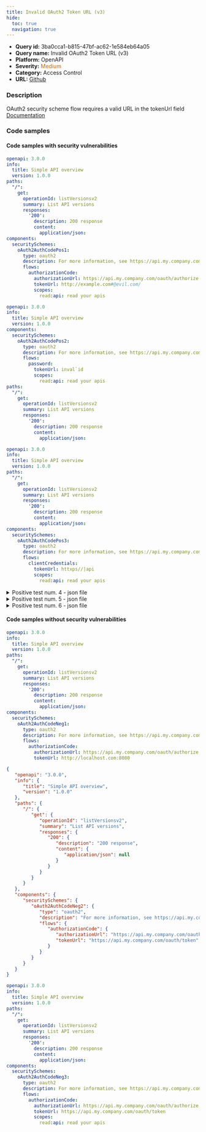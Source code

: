```yaml
---
title: Invalid OAuth2 Token URL (v3)
hide:
  toc: true
  navigation: true
---
```


<style>
  .highlight .hll {
    background-color: #ff171742;
  }
  .md-content {
    max-width: 1100px;
    margin: 0 auto;
  }
</style>

-   **Query id:** 3ba0cca1-b815-47bf-ac62-1e584eb64a05
-   **Query name:** Invalid OAuth2 Token URL (v3)
-   **Platform:** OpenAPI
-   **Severity:** <span style="color:#C60">Medium</span>
-   **Category:** Access Control
-   **URL:** [Github](https://github.com/Checkmarx/kics/tree/master/assets/queries/openAPI/3.0/invalid_oauth2_token_url)

### Description
OAuth2 security scheme flow requires a valid URL in the tokenUrl field<br>
[Documentation](https://swagger.io/specification/#oauth-flow-object)

### Code samples
#### Code samples with security vulnerabilities
```yaml title="Positive test num. 1 - yaml file" hl_lines="23"
openapi: 3.0.0
info:
  title: Simple API overview
  version: 1.0.0
paths:
  "/":
    get:
      operationId: listVersionsv2
      summary: List API versions
      responses:
        '200':
          description: 200 response
          content:
            application/json:
components:
  securitySchemes:
    oAuth2AuthCodePos1:
      type: oauth2
      description: For more information, see https://api.my.company.com/docs/oauth
      flows:
        authorizationCode:
          authorizationUrl: https://api.my.company.com/oauth/authorize
          tokenUrl: http://example.com#@evil.com/
          scopes:
            read:api: read your apis

```
```yaml title="Positive test num. 2 - yaml file" hl_lines="12"
openapi: 3.0.0
info:
  title: Simple API overview
  version: 1.0.0
components:
  securitySchemes:
    oAuth2AuthCodePos2:
      type: oauth2
      description: For more information, see https://api.my.company.com/docs/oauth
      flows:
        password:
          tokenUrl: inval`id
          scopes:
            read:api: read your apis
paths:
  "/":
    get:
      operationId: listVersionsv2
      summary: List API versions
      responses:
        '200':
          description: 200 response
          content:
            application/json:

```
```yaml title="Positive test num. 3 - yaml file" hl_lines="22"
openapi: 3.0.0
info:
  title: Simple API overview
  version: 1.0.0
paths:
  "/":
    get:
      operationId: listVersionsv2
      summary: List API versions
      responses:
        '200':
          description: 200 response
          content:
            application/json:
components:
  securitySchemes:
    oAuth2AuthCodePos3:
      type: oauth2
      description: For more information, see https://api.my.company.com/docs/oauth
      flows:
        clientCredentials:
          tokenUrl: httxps//|api
          scopes:
            read:api: read your apis

```
<details><summary>Positive test num. 4 - json file</summary>

```json hl_lines="31"
{
  "openapi": "3.0.0",
  "info": {
    "title": "Simple API overview",
    "version": "1.0.0"
  },
  "paths": {
    "/": {
      "get": {
        "operationId": "listVersionsv2",
        "summary": "List API versions",
        "responses": {
          "200": {
            "description": "200 response",
            "content": {
              "application/json": null
            }
          }
        }
      }
    }
  },
  "components": {
    "securitySchemes": {
      "oAuth2AuthCodePos1": {
        "type": "oauth2",
        "description": "For more information, see https://api.my.company.com/docs/oauth",
        "flows": {
          "authorizationCode": {
            "authorizationUrl": "https://api.my.company.com/oauth/authorize",
            "tokenUrl": "http://example.com#@evil.com/",
            "scopes": {
              "read:api": "read your apis"
            }
          }
        }
      }
    }
  }
}

```
</details>
<details><summary>Positive test num. 5 - json file</summary>

```json hl_lines="14"
{
  "openapi": "3.0.0",
  "info": {
    "title": "Simple API overview",
    "version": "1.0.0"
  },
  "components": {
    "securitySchemes": {
      "oAuth2AuthCodePos2": {
        "type": "oauth2",
        "description": "For more information, see https://api.my.company.com/docs/oauth",
        "flows": {
          "password": {
            "tokenUrl": "inval`id",
            "scopes": {
              "read:api": "read your apis"
            }
          }
        }
      }
    }
  },
  "paths": {
    "/": {
      "get": {
        "operationId": "listVersionsv2",
        "summary": "List API versions",
        "responses": {
          "200": {
            "description": "200 response",
            "content": {
              "application/json": null
            }
          }
        }
      }
    }
  }
}

```
</details>
<details><summary>Positive test num. 6 - json file</summary>

```json hl_lines="30"
{
  "openapi": "3.0.0",
  "info": {
    "title": "Simple API overview",
    "version": "1.0.0"
  },
  "paths": {
    "/": {
      "get": {
        "operationId": "listVersionsv2",
        "summary": "List API versions",
        "responses": {
          "200": {
            "description": "200 response",
            "content": {
              "application/json": null
            }
          }
        }
      }
    }
  },
  "components": {
    "securitySchemes": {
      "oAuth2AuthCodePos3": {
        "type": "oauth2",
        "description": "For more information, see https://api.my.company.com/docs/oauth",
        "flows": {
          "clientCredentials": {
            "tokenUrl": "httxps//|api",
            "scopes": {
              "read:api": "read your apis"
            }
          }
        }
      }
    }
  }
}

```
</details>


#### Code samples without security vulnerabilities
```yaml title="Negative test num. 1 - yaml file"
openapi: 3.0.0
info:
  title: Simple API overview
  version: 1.0.0
paths:
  "/":
    get:
      operationId: listVersionsv2
      summary: List API versions
      responses:
        '200':
          description: 200 response
          content:
            application/json:
components:
  securitySchemes:
    oAuth2AuthCodeNeg1:
      type: oauth2
      description: For more information, see https://api.my.company.com/docs/oauth
      flows:
        authorizationCode:
          authorizationUrl: https://api.my.company.com/oauth/authorize
          tokenUrl: http://localhost.com:8080

```
```json title="Negative test num. 2 - json file"
{
   "openapi": "3.0.0",
   "info": {
      "title": "Simple API overview",
      "version": "1.0.0"
   },
   "paths": {
      "/": {
         "get": {
            "operationId": "listVersionsv2",
            "summary": "List API versions",
            "responses": {
               "200": {
                  "description": "200 response",
                  "content": {
                     "application/json": null
                  }
               }
            }
         }
      }
   },
   "components": {
      "securitySchemes": {
         "oAuth2AuthCodeNeg2": {
            "type": "oauth2",
            "description": "For more information, see https://api.my.company.com/docs/oauth",
            "flows": {
               "authorizationCode": {
                  "authorizationUrl": "https://api.my.company.com/oauth/authorize",
                  "tokenUrl": "https://api.my.company.com/oauth/token"
               }
            }
         }
      }
   }
}

```
```yaml title="Negative test num. 3 - yaml file"
openapi: 3.0.0
info:
  title: Simple API overview
  version: 1.0.0
paths:
  "/":
    get:
      operationId: listVersionsv2
      summary: List API versions
      responses:
        '200':
          description: 200 response
          content:
            application/json:
components:
  securitySchemes:
    oAuth2AuthCodeNeg3:
      type: oauth2
      description: For more information, see https://api.my.company.com/docs/oauth
      flows:
        authorizationCode:
          authorizationUrl: https://api.my.company.com/oauth/authorize
          tokenUrl: https://api.my.company.com/oauth/token
          scopes:
            read:api: read your apis

```
